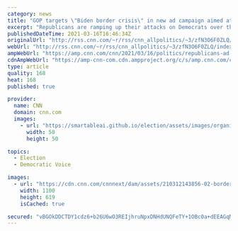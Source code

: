 ```yaml
---
category: news
title: "GOP targets \"Biden border crisis\" in new ad campaign aimed at battleground districts"
excerpt: "Republicans are ramping up their attacks on Democrats over the ongoing crisis at the Southern border, including a new ad campaign accusing President Joe Biden of opening the border instead of focusing on opening schools and businesses.\n    \n"
publishedDateTime: 2021-03-16T16:46:34Z
originalUrl: "http://rss.cnn.com/~r/rss/cnn_allpolitics/~3/zfN3O6F0ZLQ/index.html"
webUrl: "http://rss.cnn.com/~r/rss/cnn_allpolitics/~3/zfN3O6F0ZLQ/index.html"
ampWebUrl: "https://amp.cnn.com/cnn/2021/03/16/politics/republicans-ad-campaign-biden-border-crisis-immigration/index.html"
cdnAmpWebUrl: "https://amp-cnn-com.cdn.ampproject.org/c/s/amp.cnn.com/cnn/2021/03/16/politics/republicans-ad-campaign-biden-border-crisis-immigration/index.html"
type: article
quality: 168
heat: 168
published: true

provider:
  name: CNN
  domain: cnn.com
  images:
    - url: "https://smartableai.github.io/election/assets/images/organizations/cnn.com-50x50.jpg"
      width: 50
      height: 50

topics:
  - Election
  - Democratic Voice

images:
  - url: "https://cdn.cnn.com/cnnnext/dam/assets/210312143856-02-border-migrant-crisis-super-tease.jpg"
    width: 1100
    height: 619
    isCached: true

secured: "vBGOkDDCTDY1cdz6+b26U6wO3REIjhruNpxDNHdUNQFeTY+1OBc0a+dEEAGqMbx1iTXREBOofAM3UIX3RST3bloQZqtKZw7HKvCf5hXK1JcNnR/UI3aGJFessRB8PLy74AWVBlZTUtaus/B8nbUyqmotf0tmzVvF2LjQUwftN6T4NmlSX8QctvquQIoEi2NdBoYc/7BTmsNUGWkNdz3pu6bjRTHgYJ7T04kcSoqTZa7h0wGEwOiTbLUIXuNVyHh5Ob+L+VyFLqryIfLHDmpy0sSleb5SuwSCOBxRnoYm9b/xazuOodRgLedSuUyjf3vCKEk3j+7ylOLeBzYdpfME+o4vcqSXFpqw6SZAapKW5hQ=;lN3AecuL0F5AUpCq/FPI7A=="
---
```


